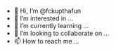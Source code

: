 - 👋 Hi, I’m @fckupthafun
- 👀 I’m interested in ...
- 🌱 I’m currently learning ...
- 💞️ I’m looking to collaborate on ...
- 📫 How to reach me ...

<!---
fckupthafun/fckupthafun is a ✨ special ✨ repository because its `README.md` (this file) appears on your GitHub profile.
You can click the Preview link to take a look at your changes.
--->
